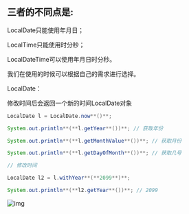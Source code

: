 ## 三者的不同点是:

LocalDate只能使用年月日；

LocalTime只能使用时分秒；

LocalDateTime可以使用年月日时分秒。

我们在使用的时候可以根据自己的需求进行选择。

LocalDate：

修改时间后会返回一个新的时间LocalDate对象

```java
LocalDate l = LocalDate.now**()**;

System.out.println**(**l.getYear**())**; // 获取年份

System.out.println**(**l.getMonthValue**())**; // 获取月份

System.out.println**(**l.getDayOfMonth**())**; // 获取几号

// 修改时间

LocalDate l2 = l.withYear**(**2099**)**;

System.out.println**(**l2.getYear**())**; // 2099
```

![img](https://d.z2z.cn/wp-content/uploads/2023/12/QQ%E6%88%AA%E5%9B%BE20231225185353.png)